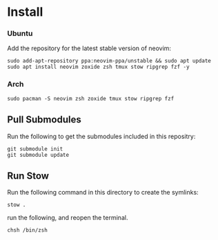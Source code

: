 # Install 
### Ubuntu
Add the repository for the latest stable version of neovim:

```
sudo add-apt-repository ppa:neovim-ppa/unstable && sudo apt update
sudo apt install neovim zoxide zsh tmux stow ripgrep fzf -y
```
### Arch

```
sudo pacman -S neovim zsh zoxide tmux stow ripgrep fzf
```
## Pull Submodules

Run the following to get the submodules included in this repositry:

```
git submodule init
git submodule update
```
## Run Stow
Run the following command in this directory to create the symlinks:

```
stow .
```
run the following, and reopen the terminal.
```
chsh /bin/zsh
```
